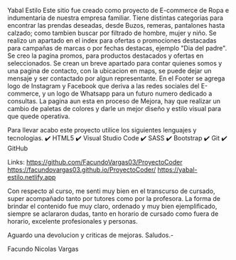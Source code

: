Yabal Estilo
Este sitio fue creado como proyecto de E-commerce de Ropa e indumentaria de nuestra empresa familiar.
Tiene distintas categorias para encontrar las prendas deseadas, desde Buzos, remeras, pantalones hasta calzado; como tambien buscar por filtrado de hombre, mujer y niño.
Se realizo un apartado en el index para ofertas o promociones destacadas para campañas de marcas o por fechas destacas, ejemplo "Dia del padre".
Se creo la pagina promos, para productos destacados y ofertas en seleccionados.
Se crean un breve apartado para contar quienes somos y una pagina de contacto, con la ubicacion en maps, se puede dejar un mensaje y ser contactado por algun representante.
En el Footer se agrega logo de Instagram y Facebook que deriva a las redes sociales del E-commerce, y un logo de Whatsapp para un futuro numero dedicado a consultas.
La pagina aun esta en proceso de Mejora, hay que realizar un cambio de paletas de colores y darle un mejor diseño y estilo visual para que quede operativa.

Para llevar acabo este proyecto utilice los siguientes lenguajes y tecnologias.
✔️ HTML5
✔️ Visual Studio Code
✔️ SASS
✔️ Bootstrap
✔️ Git
✔️ GitHub

Links:
https://github.com/FacundoVargas03/ProyectoCoder
https://facundovargas03.github.io/ProyectoCoder/
https://yabal-estilo.netlify.app


Con respecto al curso, me senti muy bien en el transcurso de cursado, super acompañado tanto por tutores como por la profesora.
La forma de brindar el contenido fue muy claro, ordenado y muy bien ejemplificado, siempre se aclararon dudas, tanto en horario de cursado como fuera de horario, excelente profesionales y personas.

Aguardo una devolucion y criticas de mejoras.
Saludos.-

Facundo Nicolas Vargas

